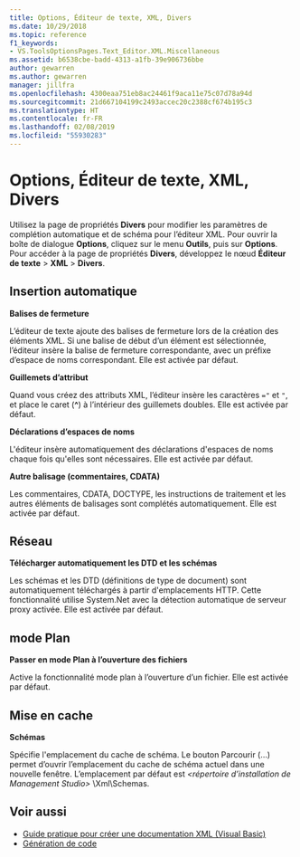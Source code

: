 ```yaml
---
title: Options, Éditeur de texte, XML, Divers
ms.date: 10/29/2018
ms.topic: reference
f1_keywords:
- VS.ToolsOptionsPages.Text_Editor.XML.Miscellaneous
ms.assetid: b6538cbe-badd-4313-a1fb-39e906736bbe
author: gewarren
ms.author: gewarren
manager: jillfra
ms.openlocfilehash: 4300eaa751eb8ac24461f9aca11e75c07d78a94d
ms.sourcegitcommit: 21d667104199c2493accec20c2388cf674b195c3
ms.translationtype: HT
ms.contentlocale: fr-FR
ms.lasthandoff: 02/08/2019
ms.locfileid: "55930283"
---
```

# <a name="options-text-editor-xml-miscellaneous"></a>Options, Éditeur de texte, XML, Divers

Utilisez la page de propriétés **Divers** pour modifier les paramètres de complétion automatique et de schéma pour l’éditeur XML. Pour ouvrir la boîte de dialogue **Options**, cliquez sur le menu **Outils**, puis sur **Options**. Pour accéder à la page de propriétés **Divers**, développez le nœud **Éditeur de texte** > **XML** > **Divers**.

## <a name="auto-insert"></a>Insertion automatique

**Balises de fermeture**

L’éditeur de texte ajoute des balises de fermeture lors de la création des éléments XML. Si une balise de début d’un élément est sélectionnée, l’éditeur insère la balise de fermeture correspondante, avec un préfixe d’espace de noms correspondant. Elle est activée par défaut.

**Guillemets d’attribut**

Quand vous créez des attributs XML, l’éditeur insère les caractères `="` et `"`, et place le caret (**^**) à l’intérieur des guillemets doubles. Elle est activée par défaut.

**Déclarations d’espaces de noms**

L'éditeur insère automatiquement des déclarations d'espaces de noms chaque fois qu'elles sont nécessaires. Elle est activée par défaut.

**Autre balisage (commentaires, CDATA)**

Les commentaires, CDATA, DOCTYPE, les instructions de traitement et les autres éléments de balisages sont complétés automatiquement. Elle est activée par défaut.

## <a name="network"></a>Réseau

**Télécharger automatiquement les DTD et les schémas**

Les schémas et les DTD (définitions de type de document) sont automatiquement téléchargés à partir d'emplacements HTTP. Cette fonctionnalité utilise System.Net avec la détection automatique de serveur proxy activée. Elle est activée par défaut.

## <a name="outlining"></a>mode Plan

**Passer en mode Plan à l’ouverture des fichiers**

Active la fonctionnalité mode plan à l’ouverture d’un fichier. Elle est activée par défaut.

## <a name="caching"></a>Mise en cache

**Schémas**

Spécifie l'emplacement du cache de schéma. Le bouton Parcourir (...) permet d’ouvrir l’emplacement du cache de schéma actuel dans une nouvelle fenêtre. L’emplacement par défaut est *\<répertoire d’installation de Management Studio>* \Xml\Schemas.

## <a name="see-also"></a>Voir aussi

- [Guide pratique pour créer une documentation XML (Visual Basic)](/dotnet/visual-basic/programming-guide/program-structure/how-to-create-xml-documentation)
- [Génération de code](../code-generation-in-visual-studio.md)